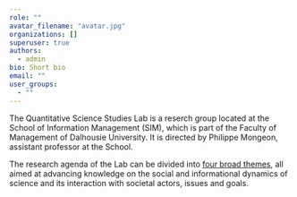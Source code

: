 ```yaml
---
role: ""
avatar_filename: "avatar.jpg"
organizations: []
superuser: true
authors:
  - admin
bio: Short bio
email: ""
user_groups:
  - ""
---
```


The Quantitative Science Studies Lab is a reserch group located at the School of Information Management (SIM), which is part of the Faculty of Management of Dalhousie University. It is directed by Philippe Mongeon, assistant professor at the School.

The research agenda of the Lab can be divided into [four broad themes](/#slider), all aimed at advancing knowledge on the social and informational dynamics of science and its interaction with societal actors, issues and goals.
